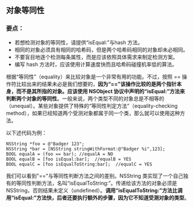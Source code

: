 ## 对象等同性

### 要点：

* 若想检测对象的等同性，请提供“isEqual:”与hash 方法。
* 相同的对象必须具有相同的哈希码，但是两个哈希码相同的对象却未必相同。
* 不要盲目地逐个检测每条属性，而是应该依照具体需求来制定检测方案。
* 编写 hash 方法时，应该使用计算速度快而且哈希码碰撞机率低的算法。

根据“等同性”（equality）来比较对象是一个非常有用的功能。不过，按照 == 操作符比较出来的结果未必是我们想要的，**因为“==”该操作比较的是两个指针本身，而不是其所指的对象。应该使用 NSObject 协议中声明的“isEqual:”方法来判断两个对象的等同性**。一般来说，两个类型不同的对象总是不相等的（unequal）。某些对象提供了特殊的“等同性判定方法”（equality-checking method），如果已经知道两个受测对象都属于同一个类，那么就可以使用这种方法。

以下述代码为例：

```
NSString *foo = @"Badger 123";
NSString *bar = [NSString stringWithFormat:@"Badger %i",123];
BOOL equalA = (foo == bar); //equalA = NO
BOOL equalB = [foo isEqual:bar];  //equalB = YES
BOOL equalC = [foo isEqualToString:bar];  //equalC = YES
```

我们可以看到"=="与等同性判断方法之间的差别。NSString 类实现了一个自己独有的等同性判断方法，名叫“isEqualToString:”。传递给该方法的对象必须是 NSString，否则结果未定义（undefined）。**调用“isEqualToString:”方法比调用“isEqual:”方法快，后者还要执行额外的步骤，因为它不知道受测对象的类型**。

